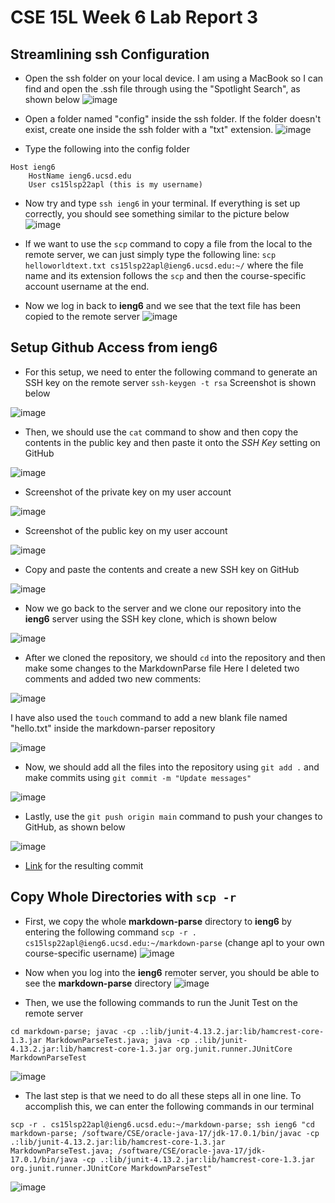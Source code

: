# CSE 15L Week 6 Lab Report 3

## Streamlining ssh Configuration
* Open the ssh folder on your local device. I am using a MacBook so
I can find and open the .ssh file through using the "Spotlight Search",
as shown below
![image](lab1.jpg)

* Open a folder named "config" inside the ssh folder. If the folder doesn't exist, create one inside the ssh folder with a "txt" extension.
![image](lab2.jpg)

* Type the following into the config folder
```
Host ieng6
    HostName ieng6.ucsd.edu
    User cs15lsp22apl (this is my username)
```

* Now try and type `ssh ieng6` in your terminal. If everything is set up correctly, you should see something similar to the picture below
 ![image](lab3.jpg)

* If we want to use the `scp` command to copy a file from the local to the remote server, we can just simply type the following line:
`scp helloworldtext.txt cs15lsp22apl@ieng6.ucsd.edu:~/` 
where the file name and its extension follows the `scp` and then the course-specific account username at the end.

* Now we log in back to **ieng6** and we see that the text file has been copied to the remote server
![image](lab5.jpg)

## Setup Github Access from ieng6
* For this setup, we need to enter the following command to generate an SSH key on the remote server
`ssh-keygen -t rsa`
Screenshot is shown below

![image](lab6.jpg) 

* Then, we should use the `cat` command to show and then copy the contents in the public key and then paste it onto the *SSH Key* setting on GitHub

![image](lab7.jpg)

* Screenshot of the private key on my user account

![image](lab8.jpg)

* Screenshot of the public key on my user account

![image](lab9.jpg)

* Copy and paste the contents and create a new SSH key on GitHub

![image](lab10.jpg)

* Now we go back to the server and we clone our repository into the **ieng6** server using the SSH key clone, which is shown below

![image](lab11.jpg)

* After we cloned the repository, we should `cd` into the repository and then make some changes to the MarkdownParse file
Here I deleted two comments and added two new comments:

![image](lab12.jpg)

I have also used the `touch` command to add a new blank file named "hello.txt" inside the markdown-parser repository

![image](lab13.jpg)

* Now, we should add all the files into the repository using `git add .` and make commits using `git commit -m "Update messages"`

![image](lab14.jpg)

* Lastly, use the `git push origin main` command to push your changes to GitHub, as shown below

![image](lab15.jpg)

* [Link](https://github.com/stevex626/markdown-parser/commit/7a2f331c4338c109b7ab38e6dd48ccf40952f67c) for the resulting commit

## Copy Whole Directories with `scp -r`
* First, we copy the whole **markdown-parse** directory to **ieng6** by entering the following command
`scp -r . cs15lsp22apl@ieng6.ucsd.edu:~/markdown-parse` (change apl to your own course-specific username)
![image](lab16.jpg)

* Now when you log into the **ieng6** remoter server, you should be able to see the **markdown-parse** directory
![image](lab17.jpg)

* Then, we use the following commands to run the Junit Test on the remote server

```
cd markdown-parse; javac -cp .:lib/junit-4.13.2.jar:lib/hamcrest-core-1.3.jar MarkdownParseTest.java; java -cp .:lib/junit-4.13.2.jar:lib/hamcrest-core-1.3.jar org.junit.runner.JUnitCore MarkdownParseTest
```

![image](lab18.jpg) 

* The last step is that we need to do all these steps all in one line. To accomplish this, we can enter the following commands in our terminal

```
scp -r . cs15lsp22apl@ieng6.ucsd.edu:~/markdown-parse; ssh ieng6 "cd markdown-parse; /software/CSE/oracle-java-17/jdk-17.0.1/bin/javac -cp .:lib/junit-4.13.2.jar:lib/hamcrest-core-1.3.jar MarkdownParseTest.java; /software/CSE/oracle-java-17/jdk-17.0.1/bin/java -cp .:lib/junit-4.13.2.jar:lib/hamcrest-core-1.3.jar org.junit.runner.JUnitCore MarkdownParseTest"
```
![image](lab19.jpg)

